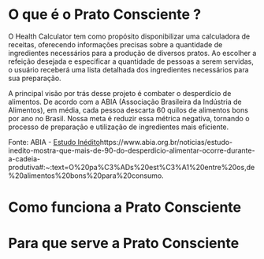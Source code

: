 # O que é o Prato Consciente ?

O Health Calculator tem como propósito disponibilizar uma calculadora de receitas, oferecendo informações precisas sobre a quantidade de ingredientes necessários para a produção de diversos pratos. Ao escolher a refeição desejada e especificar a quantidade de pessoas a serem servidas, o usuário receberá uma lista detalhada dos ingredientes necessários para sua preparação.

A principal visão por trás desse projeto é combater o desperdício de alimentos. De acordo com a ABIA (Associação Brasileira da Indústria de Alimentos), em média, cada pessoa descarta 60 quilos de alimentos bons por ano no Brasil. Nossa meta é reduzir essa métrica negativa, tornando o processo de preparação e utilização de ingredientes mais eficiente.

Fonte: ABIA - [Estudo Inédito](https://www.abia.org.br/noticias/estudo-inedito-mostra-que-mais-de-90-do-desperdicio-alimentar-ocorre-durante-a-cadeia-produtiva#:~:text=O%20pa%C3%ADs%20est%C3%A1%20entre%20os,de%20alimentos%20bons%20para%20consumo.)https://www.abia.org.br/noticias/estudo-inedito-mostra-que-mais-de-90-do-desperdicio-alimentar-ocorre-durante-a-cadeia-produtiva#:~:text=O%20pa%C3%ADs%20est%C3%A1%20entre%20os,de%20alimentos%20bons%20para%20consumo.

# Como funciona a Prato Consciente

# Para que serve a Prato Consciente
